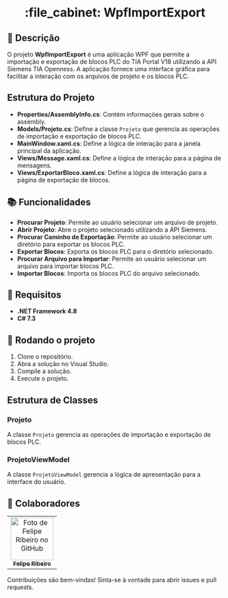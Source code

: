 <h1 align="center">:file_cabinet: WpfImportExport</h1>

## :memo: Descrição

O projeto **WpfImportExport** é uma aplicação WPF que permite a importação e exportação de blocos PLC do TIA Portal V18 utilizando a API Siemens TIA Openness. A aplicação fornece uma interface gráfica para facilitar a interação com os arquivos de projeto e os blocos PLC.

## Estrutura do Projeto

- **Properties/AssemblyInfo.cs**: Contém informações gerais sobre o assembly.
- **Models/Projeto.cs**: Define a classe `Projeto` que gerencia as operações de importação e exportação de blocos PLC.
- **MainWindow.xaml.cs**: Define a lógica de interação para a janela principal da aplicação.
- **Views/Message.xaml.cs**: Define a lógica de interação para a página de mensagens.
- **Views/ExportarBloco.xaml.cs**: Define a lógica de interação para a página de exportação de blocos.

## :books: Funcionalidades

- **Procurar Projeto**: Permite ao usuário selecionar um arquivo de projeto.
- **Abrir Projeto**: Abre o projeto selecionado utilizando a API Siemens.
- **Procurar Caminho de Exportação**: Permite ao usuário selecionar um diretório para exportar os blocos PLC.
- **Exportar Blocos**: Exporta os blocos PLC para o diretório selecionado.
- **Procurar Arquivo para Importar**: Permite ao usuário selecionar um arquivo para importar blocos PLC.
- **Importar Blocos**: Importa os blocos PLC do arquivo selecionado.

## :wrench: Requisitos

- **.NET Framework 4.8**
- **C# 7.3**

## :rocket: Rodando o projeto

1. Clone o repositório.
2. Abra a solução no Visual Studio.
3. Compile a solução.
4. Execute o projeto.

## Estrutura de Classes

### Projeto

A classe `Projeto` gerencia as operações de importação e exportação de blocos PLC.


### ProjetoViewModel

A classe `ProjetoViewModel` gerencia a lógica de apresentação para a interface do usuário.


## :handshake: Colaboradores
<table>
  <tr>
    <td align="center">
      <a href="http://github.com/Felipe-Brr">
        <img src="https://github.com/Felipe-Brr.png" width="100px;" alt="Foto de Felipe Ribeiro no GitHub"/><br>
        <sub>
          <b>Felipe Ribeiro</b>
        </sub>
      </a>
    </td>
  </tr>
</table>

Contribuições são bem-vindas! Sinta-se à vontade para abrir issues e pull requests.

